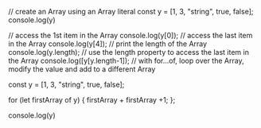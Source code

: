// create an Array using an Array literal
const y = [1, 3, "string", true, false];
console.log(y)

// access the 1st item in the Array
console.log(y[0]);
// access the last item in the Array
console.log(y[4]);
// print the length of the Array
console.log(y.length);
// use the length property to access the last item in the Array
console.log([y[y.length-1]);
// with for...of, loop over the Array, modify the value and add to a different Array

const y = [1, 3, "string", true, false];

for (let firstArray of y) {
   firstArray + firstArray +1;
};

console.log(y)

